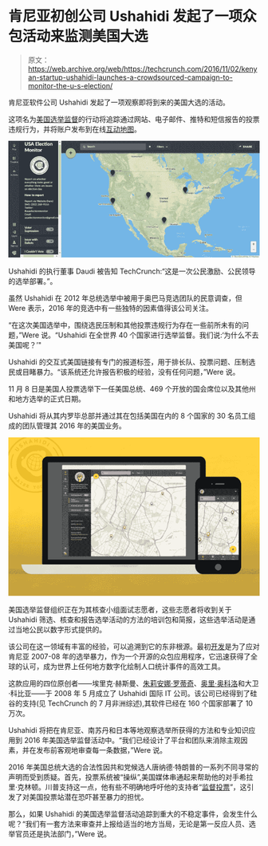 # 肯尼亚初创公司 Ushahidi 发起了一项众包活动来监测美国大选

> 原文：<https://web.archive.org/web/https://techcrunch.com/2016/11/02/kenyan-startup-ushahidi-launches-a-crowdsourced-campaign-to-monitor-the-u-s-election/>

肯尼亚软件公司 Ushahidi 发起了一项观察即将到来的美国大选的活动。

这项名为[美国选举监督](https://web.archive.org/web/20230401114854/http://www.usaelectionmonitor.com/)的行动将追踪通过网站、电子邮件、推特和短信报告的投票违规行为，并将账户发布到在线[互动地图](https://web.archive.org/web/20230401114854/https://usaelectionmonitor.ushahidi.io/views/map)。

![ushahidi-uselection-map-2](img/9bf2dcbf888f2fc201ba262f25be819a.png)

Ushahidi 的执行董事 Daudi 被告知 TechCrunch:“这是一次公民激励、公民领导的选举部署。”。

虽然 Ushahidi 在 2012 年总统选举中被用于奥巴马竞选团队的民意调查，但 Were 表示，2016 年的竞选中有一些独特的因素值得该公司关注。

“在这次美国选举中，围绕选民压制和其他投票违规行为存在一些前所未有的问题，”Were 说。“Ushahidi 在全世界 40 个国家进行选举监督。我们说:‘为什么不去美国呢？’"

Ushahidi 的交互式美国链接有专门的报道标签，用于排长队、投票问题、压制选民或目睹暴力。“该系统还允许报告积极的经验，没有任何问题，”Were 说。

11 月 8 日是美国人投票选举下一任美国总统、469 个开放的国会席位以及其他州和地方选举的正式日期。

Ushahidi 将从其内罗毕总部并通过其在包括美国在内的 8 个国家的 30 名员工组成的团队管理其 2016 年的美国业务。

![ushahidi-uselection-i](img/94b6ec8d2e2b6ca26ed1107862cb042d.png)

美国选举监督组织正在为其核查小组面试志愿者，这些志愿者将收到关于 Ushahidi 筛选、核查和报告选举活动的方法的培训包和简报，这些选举活动是通过当地公民以数字形式提供的。

该公司在这一领域有丰富的经验，可以追溯到它的东非根源。最初[开发](https://web.archive.org/web/20230401114854/http://www2.technologyreview.com/tr50/ushahidi/)是为了应对肯尼亚 2007-08 年的选举暴力，作为一个开源的众包应用程序，它迅速获得了全球的认可，成为世界上任何地方数字化绘制人口统计事件的高效工具。

这款应用的四位原创者——埃里克·赫斯曼、[朱莉安娜·罗蒂奇](https://web.archive.org/web/20230401114854/http://julia.na/)、[奥里·奥科洛](https://web.archive.org/web/20230401114854/https://www.omidyar.com/people/ory-okolloh)和大卫·科比亚——于 2008 年 5 月成立了 Ushahidi 国际 IT 公司。该公司已经得到了硅谷的支持(见 TechCrunch 的 7 月非洲综述),其软件已经在 160 个国家部署了 10 万次。

Ushahidi 将把在肯尼亚、南苏丹和日本等地观察选举所获得的方法和专业知识应用到 2016 年美国选举监督活动中。“我们已经设计了平台和团队来消除主观因素，并在发布前客观地审查每一条数据，”Were 说。

2016 年美国总统大选的合法性因共和党候选人唐纳德·特朗普的一系列不同寻常的声明而受到质疑。首先，投票系统被“操纵”,美国媒体串通起来帮助他的对手希拉里·克林顿。川普支持这一点，他有些不明确地呼吁他的支持者“[监督投票](https://web.archive.org/web/20230401114854/http://www.nytimes.com/2016/10/19/us/politics/donald-trump-voting-election-rigging.html)”，这引发了对美国投票站潜在恐吓甚至暴力的担忧。

那么，如果 Ushahidi 的美国选举监督活动追踪到重大的不稳定事件，会发生什么呢？“我们有一套方法来审查并上报给适当的地方当局，无论是第一反应人员、选举官员还是执法部门，”Were 说。